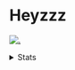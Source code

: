 # Heyzzz  

[![.](https://skillicons.dev/icons?i=js,java)](https://skillicons.dev)  

<details>
<summary>Stats</summary
<!--START_SECTION:waka-->

```txt
JavaScript        2 hrs 18 mins   ███████▓░░░░░░░░░░░░░░░░░   30.26 %
TypeScript        1 hr 59 mins    ██████▓░░░░░░░░░░░░░░░░░░   26.06 %
JSON              1 hr 44 mins    █████▓░░░░░░░░░░░░░░░░░░░   22.83 %
CSS               59 mins         ███▒░░░░░░░░░░░░░░░░░░░░░   12.91 %
Java Properties   18 mins         █░░░░░░░░░░░░░░░░░░░░░░░░   04.14 %
```

<!--END_SECTION:waka-->
</details>
